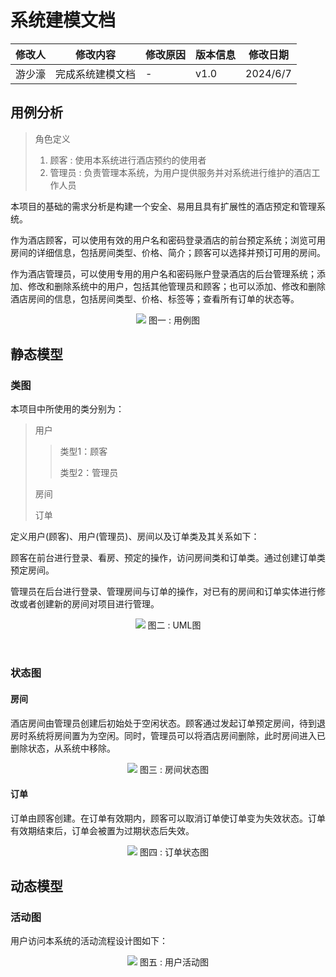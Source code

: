 # 系统建模文档

| 修改人 | 修改内容         | 修改原因 | 版本信息 | 修改日期 |
| ------ | ---------------- | -------- | -------- | -------- |
| 游少濠 | 完成系统建模文档 | -        | v1.0     | 2024/6/7 |

## 用例分析

>角色定义
>1. 顾客 : 使用本系统进行酒店预约的使用者
>2. 管理员 : 负责管理本系统，为用户提供服务并对系统进行维护的酒店工作人员

本项目的基础的需求分析是构建一个安全、易用且具有扩展性的酒店预定和管理系统。

作为酒店顾客，可以使用有效的用户名和密码登录酒店的前台预定系统；浏览可用房间的详细信息，包括房间类型、价格、简介；顾客可以选择并预订可用的房间。

作为酒店管理员，可以使用专用的用户名和密码账户登录酒店的后台管理系统；添加、修改和删除系统中的用户，包括其他管理员和顾客；也可以添加、修改和删除酒店房间的信息，包括房间类型、价格、标签等；查看所有订单的状态等。

<div style="text-align:center">
<img src="figures/image.png"/>
    图一 : 用例图
</div>



## 静态模型

### 类图
本项目中所使用的类分别为：
> 用户
> > 类型1：顾客
> >
> > 类型2：管理员
> 
> 房间
> 
> 订单
>

定义用户(顾客)、用户(管理员)、房间以及订单类及其关系如下：

顾客在前台进行登录、看房、预定的操作，访问房间类和订单类。通过创建订单类预定房间。

管理员在后台进行登录、管理房间与订单的操作，对已有的房间和订单实体进行修改或者创建新的房间对项目进行管理。

<div style="text-align:center">
<img src="figures/image-1.png"/>
    图二 : UML图
</div>

​    



### 状态图

#### 房间
酒店房间由管理员创建后初始处于空闲状态。顾客通过发起订单预定房间，待到退房时系统将房间置为为空闲。同时，管理员可以将酒店房间删除，此时房间进入已删除状态，从系统中移除。

<div style="text-align:center">
<img src="figures/image-2.png"/>
    图三 : 房间状态图
</div>




#### 订单

订单由顾客创建。在订单有效期内，顾客可以取消订单使订单变为失效状态。订单有效期结束后，订单会被置为过期状态后失效。

<div style="text-align:center">
<img src="figures/image-3.png"/>
    图四 : 订单状态图
</div>




## 动态模型

### 活动图

用户访问本系统的活动流程设计图如下：

<div style="text-align:center">
<img src="figures/image-4.png"/>
    图五 : 用户活动图
</div>

​    

